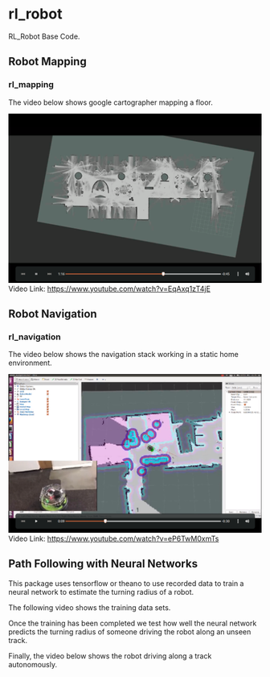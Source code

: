 # rl_robot
RL_Robot Base Code.


## Robot Mapping
### rl_mapping
The video below shows google cartographer mapping a floor.

[![Watch the video](https://github.com/JamesUnicomb/rl_robot/blob/master/video_clipping_mapping.png)](https://www.youtube.com/watch?v=EqAxq1zT4jE)
Video Link: https://www.youtube.com/watch?v=EqAxq1zT4jE


## Robot Navigation
### rl_navigation
The video below shows the navigation stack working in a static home environment.

[![Watch the video](https://github.com/JamesUnicomb/rl_robot/blob/master/video_clipping_navigation.png)](https://www.youtube.com/watch?v=eP6TwM0xmTs)
Video Link: https://www.youtube.com/watch?v=eP6TwM0xmTs


## Path Following with Neural Networks
This package uses tensorflow or theano to use recorded data to train a neural network to estimate the turning radius of a robot.

The following video shows the training data sets.

Once the training has been completed we test how well the neural network predicts the turning radius of someone driving the robot along an unseen track.

Finally, the video below shows the robot driving along a track autonomously.

